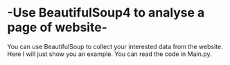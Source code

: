# -Use BeautifulSoup4 to analyse a page of website-
You can use BeautifulSoup to collect your interested data from the website. Here I will just show you an example. You can read the code in Main.py. 
